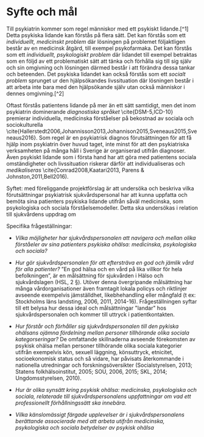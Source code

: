 # Syfte och mål

Till psykiatrin kommer som regel människor med ett psykiskt lidande.[^1] Detta psykiska lidande kan förstås på flera sätt. Det kan förstås som ett *individuellt, medicinskt problem* där lösningen på problemet följaktligen består av en medicinsk åtgärd, till exempel psykofarmaka. Det kan förstås som ett *individuellt, psykologiskt problem* där lidandet till exempel betraktas som en följd av ett problematiskt sätt att tänka och förhålla sig till sig själv och sin omgivning och lösningen därmed består i att förändra dessa tankar och beteenden. Det psykiska lidandet kan också förstås som ett *socialt problem* sprunget ur den hjälpsökandes livssituation där lösningen består i att arbeta inte bara med den hjälpsökande själv utan också människor i dennes omgivning.[^2]

Oftast förstås patientens lidande på mer än ett sätt samtidigt, men det inom psykiatrin dominerande *diagnostiska språket* \cite{DSM-5,ICD-10} premierar individuella, medicinska förståelser på bekostnad av sociala och sociokulturella \cite{Hallerstedt2006,Johannisson2013,Johannison2015,Sveneaus2015,Sveneaus2016}. Som regel är en psykiatrisk diagnos förutsättningen för att få hjälp inom psykiatrin över huvud taget, inte minst för att den psykiatriska verksamheten på många håll i Sverige är organiserad utifrån diagnoser. Även psykiskt lidande som i första hand har att göra med patientens sociala omständigheter och livssituation riskerar därför att individualiseras och *medikaliseras* \cite{Conrad2008,Kaatari2013, Parens & Johnston,2011,Bell2016). 

Syftet: med föreliggande projektförslag är att undersöka och beskriva vilka förutsättningar psykiatrisk sjukvårdspersonal har att kunna uppfatta och bemöta sina patienters psykiska lidande utifrån såväl medicinska, som psykologiska och sociala förståelsemodeller. Detta ska undersökas i relation till sjukvårdens uppdrag om 

Specifika frågeställningar:
* *Vilka möjligheter har sjukvårdspersonalen att navigera och mellan olika förståeler av sina patienters psykiska ohälsa: medicinska, psykologiska och sociala?* 

* *Hur gör sjukvårdspersonalen för att eftersträva en god och jämlik vård för alla patienter?* 
”En god hälsa och en vård på lika villkor för hela befolkningen”, är en målsättning för sjukvården i Hälso och sjukvårdslagen (HSL, 2 §). Utöver denna övergripande               målsättning har många vårdorganisationer även framtagit lokala policys och riktlinjer avseende exempelvis jämställdhet, likebhehandling eller mångfald (t ex: Stockholms läns landsting, 2006, 2011, 2014-16). Frågeställningen syftar till ett belysa hur dessa ideal och målsättningar "landar" hos sjukvårdspersonalen och kommer till uttryck i patientkontakten.
  
* *Hur förstår och förhåller sig sjukvårdspersonalen till den pykiska ohälsans ojämna fördelning mellan personer tillhörande olika sociala kategorseringar?*
De omfattande skillnaderna avseende förekomsten av psykisk ohälsa mellan personer tillhörande olika sociala kategorier utifrån exempelvis kön, sexuell läggning, könsuttryck, etnicitet, socioekonomisk status och så vidare, har påvisats återkommande i nationella utredningar och forskningsöversikter (Socialstyrelsen, 2013; Statens folkhälsoinstitut, 2005; SOU, 2006, 2015; SKL, 2014; Ungdomsstyrelsen, 2010). 
    
* *Hur är olika synsätt kring psykisk ohälsa: medicinska, psykologiska och sociala, relaterade till sjukvårdspersonalens uppfattningar om vad ett professionellt förhållningssätt ska innebära.*

* *Vilka känslomässigt färgade upplevelser är i sjukvårdspersonalens berättande associerade med att arbeta utifrån medicinska, psykologiska och sociala betydelser av psykisk ohälsa*

